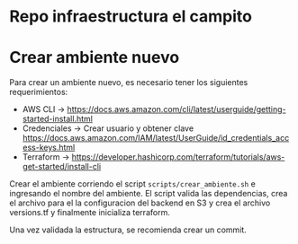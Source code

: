 # Repo infraestructura el campito

# Crear ambiente nuevo
Para crear un ambiente nuevo, es necesario tener los siguientes requerimientos:
- AWS CLI -> https://docs.aws.amazon.com/cli/latest/userguide/getting-started-install.html
- Credenciales -> Crear usuario y obtener clave https://docs.aws.amazon.com/IAM/latest/UserGuide/id_credentials_access-keys.html
- Terraform -> https://developer.hashicorp.com/terraform/tutorials/aws-get-started/install-cli

Crear el ambiente corriendo el script `scripts/crear_ambiente.sh` e ingresando el nombre del ambiente.
El script valida las dependencias, crea el archivo para el la configuracion del backend en S3 y crea el archivo versions.tf y finalmente inicializa terraform.

Una vez validada la estructura, se recomienda crear un commit.